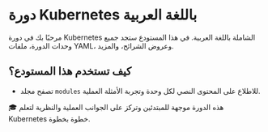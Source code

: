 # دورة Kubernetes باللغة العربية

مرحبًا بك في دورة Kubernetes الشاملة باللغة العربية. في هذا المستودع ستجد جميع وحدات الدورة، ملفات YAML، وعروض الشرائح، والمزيد.

## كيف تستخدم هذا المستودع؟
- تصفح مجلد `modules` للاطلاع على المحتوى النصي لكل وحدة وتجربة الأمثلة العملية.




🎓 هذه الدورة موجهة للمبتدئين وتركز على الجوانب العملية والنظرية لتعلم Kubernetes خطوة بخطوة.
